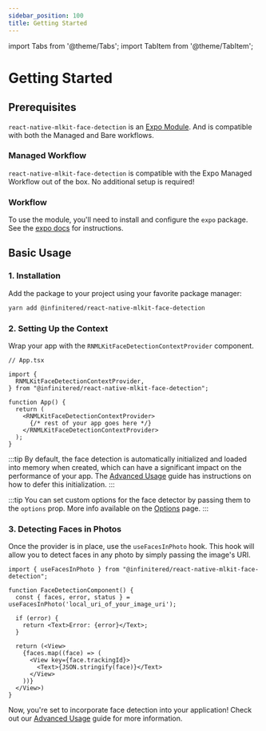 ```yaml
---
sidebar_position: 100
title: Getting Started
---
```


import Tabs from '@theme/Tabs';
import TabItem from '@theme/TabItem';

# Getting Started

## Prerequisites

`react-native-mlkit-face-detection` is an [Expo Module](https://docs.expo.dev/modules/overview/). And is compatible with
both the Managed and Bare workflows.

### Managed Workflow

`react-native-mlkit-face-detection` is compatible with the Expo Managed Workflow out of the box. No additional setup is
required!

### Workflow

To use the module, you'll need to install and configure the `expo` package. See
the [expo docs](https://docs.expo.dev/bare/installing-expo-modules/) for instructions.

## Basic Usage

### 1. Installation

Add the package to your project using your favorite package manager:

```bash
yarn add @infinitered/react-native-mlkit-face-detection
```

### 2. Setting Up the Context

Wrap your app with the `RNMLKitFaceDetectionContextProvider` component.

```tsx
// App.tsx

import {
  RNMLKitFaceDetectionContextProvider,
} from "@infinitered/react-native-mlkit-face-detection";

function App() {
  return (
    <RNMLKitFaceDetectionContextProvider>
      {/* rest of your app goes here */}
    </RNMLKitFaceDetectionContextProvider>
  );
}
```

:::tip
By default, the face detection is automatically initialized and loaded into memory when created, which can have a
significant impact on the performance of your app. The [Advanced Usage](./advanced-usage/#2-deferred-initialization)
guide has instructions on how to defer this initialization.
:::

:::tip
You can set custom options for the face detector by passing them to the `options` prop. More info available on
the [Options](./options) page.
:::

### 3. Detecting Faces in Photos

Once the provider is in place, use the `useFacesInPhoto` hook. This hook will allow you to detect faces in any photo by
simply passing the image's URI.

```tsx
import { useFacesInPhoto } from "@infinitered/react-native-mlkit-face-detection";

function FaceDetectionComponent() {
  const { faces, error, status } = useFacesInPhoto('local_uri_of_your_image_uri');

  if (error) {
    return <Text>Error: {error}</Text>;
  }

  return (<View>
    {faces.map((face) => (
      <View key={face.trackingId}>
        <Text>{JSON.stringify(face)}</Text>
      </View>
    ))}
  </View>)
}
```

Now, you're set to incorporate face detection into your application! Check out our [Advanced Usage](./advanced-usage)
guide
for more information.
